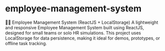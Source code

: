 # employee-management-system
🧑‍💼 Employee Management System (ReactJS + LocalStorage) A lightweight and responsive Employee Management System built using ReactJS, designed for small teams or solo HR simulations. This project uses LocalStorage for data persistence, making it ideal for demos, prototypes, or offline task tracking. 

